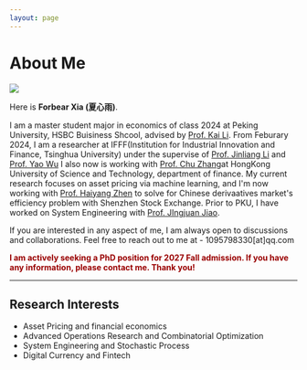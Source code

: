 ```yaml
---
layout: page
---
```


# About Me

<img src="https://Forbear-Xia.github.io/2.jpg" class="floatpic">

Here is **Forbear Xia (夏心雨)**.<br>

I am a master student major in economics of class 2024 at Peking University, HSBC Buisiness Shcool, advised by [Prof. Kai Li](https://www.phbs.pku.edu.cn/2021/fulltime_0318/163.html). From Feburary 2024, I am a researcher at IFFF(Institution for Industrial Innovation and Finance, Tsinghua University) under the supervise of [Prof. Jinliang Li](https://www.sem.tsinghua.edu.cn/info/1189/33123.htm) and [Prof. Yao Wu](https://eco.btbu.edu.cn/szdw/axspx/jrbxx1/c38b99c54bd54dfebe297be0a12c8a05.htm)  I also now is working with [Prof. Chu Zhang](https://bm.hkust.edu.hk/zh-cn/faculty/zhang-chu)at HongKong University of Science and Technology, department of finance. My current research focuses on asset pricing via machine learning, and I'm now working with [Prof. Haiyang Zhen](https://www.phbs.pku.edu.cn/2019/fulltime_0920/138.html) to solve for Chinese derivaatives market's efficiency problem with Shenzhen Stock Exchange.
Prior to PKU,  I have worked on System Engineering with [Prof. JIngjuan Jiao](http://sem.bjtu.edu.cn/show-594-205.html). 

If you are interested in any aspect of me, I am always open to discussions and collaborations. Feel free to reach out to me at - 1095798330[at]qq.com

**<font color="#990000">I am actively seeking a PhD position for 2027 Fall admission. If you have any information, please contact me. Thank you!</font>**

---

## Research Interests

- Asset Pricing and financial economics
- Advanced Operations Research and Combinatorial Optimization
- System Engineering and Stochastic Process
- Digital Currency and Fintech






